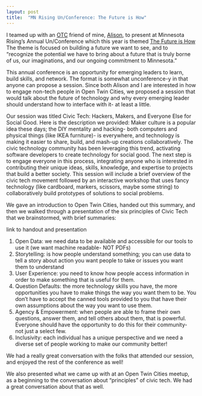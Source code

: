 ```yaml
---
layout: post
title:  "MN Rising Un/Conference: The Future is How"
---
```


I teamed up with an [OTC](http://opentwincities.org/) friend of mine, [Alison](https://twitter.com/linkalis), to present at Minnesota Rising’s Annual Un/Conference which this year is themed [The Future is How](https://minnesotarising.wordpress.com/2014unconference-the-future-is-how/) The theme is focused on building a future we want to see, and to “recognize the potential we have to bring about a future that is truly borne of us, our imaginations, and our ongoing commitment to Minnesota.”

This annual conference is an opportunity for emerging leaders to learn, build skills, and network. The format is somewhat unconference-y in that anyone can propose a session. Since both Alison and I are interested in how to engage non-tech people in Open Twin Cities, we proposed a session that would talk about the future of technology and why every emerging leader should understand how to interface with it- at least a little.

Our session was titled Civic Tech: Hackers, Makers, and Everyone Else for Social Good.
Here is the description we provided:
Maker culture is a popular idea these days; the DIY mentality and hacking- both computers and physical things (like IKEA furniture)- is everywhere, and technology is making it easier to share, build, and mash-up creations collaboratively. The civic technology community has been leveraging this trend, activating software developers to create technology for social good. The next step is to engage everyone in this process, integrating anyone who is interested in contributing their unique ideas, skills, knowledge, and expertise to projects that build a better society. This session will include a brief overview of the civic tech movement followed by an interactive workshop that uses fancy technology (like cardboard, markers, scissors, maybe some string) to collaboratively build prototypes of solutions to social problems.

We gave an introduction to Open Twin Cities, handed out this summary, and then we walked through a presentation of the six principles of Civic Tech that we brainstormed, with brief summaries:

link to handout and presentation

1. Open Data: we need data to be available and accessible for our tools to use it (we want machine readable- NOT PDFs)
2. Storytelling: is how people understand something; you can use data to tell a story about action you want people to take or issues you want them to understand
3. User Experience: you need to know how people access information in order to make something that is useful for them.
4. Question Defaults: the more technology skills you have, the more opportunities you have to make things the way you want them to be. You don’t have to accept the canned tools provided to you that have their own assumptions about the way you want to use them.
5. Agency & Empowerment: when people are able to frame their own questions, answer them, and tell others about them, that is powerful. Everyone should have the opportunity to do this for their community- not just a select few.
6. Inclusivity: each individual has a unique perspective and we need a diverse set of people working to make our community better!

We had a really great conversation with the folks that attended our session, and enjoyed the rest of the conference as well!

We also presented what we came up with at an Open Twin Cities meetup, as a beginning to the conversation about “principles” of civic tech. We had a great conversation about that as well.
